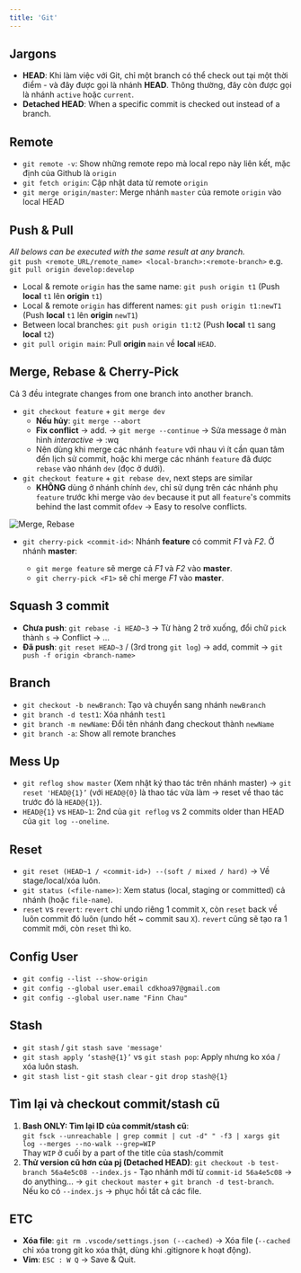 ```yaml
---
title: 'Git'
---
```


## Jargons

- **HEAD**: Khi làm việc với Git, chỉ một branch có thể check out tại một thời điểm - và đây được gọi là nhánh **HEAD**. Thông thường, đây còn được gọi là nhánh `active` hoặc `current`.
- **Detached HEAD**: When a specific commit is checked out instead of a branch.

## Remote

- `git remote -v`: Show những remote repo mà local repo này liên kết, mặc định của Github là `origin`
- `git fetch origin`: Cập nhật data từ remote `origin`
- `git merge origin/master`: Merge nhánh `master` của remote `origin` vào local HEAD

## Push & Pull

_All belows can be executed with the same result at any branch._  
`git push <remote_URL/remote_name> <local-branch>:<remote-branch>` e.g. `git pull origin develop:develop`

- Local & remote `origin` has the same name: `git push origin t1` (Push **local** `t1` lên **origin** `t1`)
- Local & remote `origin` has different names: `git push origin t1:newT1` (Push **local** `t1` lên **origin** `newT1`)
- Between local branches: `git push origin t1:t2` (Push **local** `t1` sang **local** `t2`)
- `git pull origin main`: Pull **origin** `main` về **local** `HEAD`.

## Merge, Rebase & Cherry-Pick

Cả 3 đều integrate changes from one branch into another branch.

- `git checkout feature` + `git merge dev`
  - **Nếu hủy**: `git merge --abort`
  - **Fix conflict** &rarr; add. &rarr; `git merge --continue` &rarr; Sửa message ở màn hình _interactive_ &rarr; :wq
  - Nên dùng khi merge các nhánh `feature` với nhau vì ít cần quan tâm đến lịch sử commit, hoặc khi merge các nhánh `feature` đã được `rebase` vào nhánh `dev` (đọc ở dưới).
- `git checkout feature` + `git rebase dev`, next steps are similar
  - **KHÔNG** dùng ở nhánh chính `dev`, chỉ sử dụng trên các nhánh phụ `feature` trước khi merge vào `dev` because it put all `feature`'s commits behind the last commit of`dev` -> Easy to resolve conflicts.

![Merge, Rebase](https://i.imgur.com/9A4MKGu.png)

- `git cherry-pick <commit-id>`: Nhánh **feature** có commit _F1_ và _F2_. Ở nhánh **master**:

  - `git merge feature` sẽ merge cả _F1_ và _F2_ vào **master**.
  - `git cherry-pick <F1>` sẽ chỉ merge _F1_ vào **master**.

## Squash 3 commit

- **Chưa push**: `git rebase -i HEAD~3` &rarr; Từ hàng 2 trở xuống, đổi chữ `pick` thành `s` &rarr; Conflict &rarr; ...
- **Đã push**: `git reset HEAD~3` / (3rd trong `git log`) &rarr; add, commit &rarr; `git push -f origin <branch-name>`

## Branch

- `git checkout -b newBranch`: Tạo và chuyển sang nhánh `newBranch`
- `git branch -d test1`: Xóa nhánh `test1`
- `git branch -m newName`: Đổi tên nhánh đang checkout thành `newName`
- `git branch -a`: Show all remote branches

## Mess Up

- `git reflog show master` (Xem nhật ký thao tác trên nhánh master) → `git reset 'HEAD@{1}’` (với `HEAD@{0}` là thao tác vừa làm → reset về thao tác trước đó là `HEAD@{1}`).
- `HEAD@{1}` vs `HEAD~1`: 2nd của `git reflog` vs 2 commits older than HEAD của `git log --oneline`.

## Reset

- `git reset (HEAD~1 / <commit-id>) --(soft / mixed / hard)` &rarr; Về stage/local/xóa luôn.
- `git status (<file-name>)`: Xem status (local, staging or committed) cả nhánh (hoặc `file-name`).
- `reset` vs `revert`: `revert` chỉ undo riêng 1 commit `X`, còn `reset` back về luôn commit đó luôn (undo hết ~ commit sau `X`). `revert` cũng sẽ tạo ra 1 commit mới, còn `reset` thì ko.

## Config User

- `git config --list --show-origin`
- `git config --global user.email cdkhoa97@gmail.com`
- `git config --global user.name "Finn Chau"`

## Stash

- `git stash` / `git stash save 'message'`
- `git stash apply ‘stash@{1}’` vs `git stash pop`: Apply nhưng ko xóa / xóa luôn stash.
- `git stash list` - `git stash clear` - `git drop stash@{1}`

## Tìm lại và checkout commit/stash cũ

1. **Bash ONLY: Tìm lại ID của commit/stash cũ**:  
   `git fsck --unreachable | grep commit | cut -d" " -f3 | xargs git log --merges --no-walk --grep=WIP`  
   Thay `WIP` ở cuối by a part of the title của stash/commit
2. **Thử version cũ hơn của pj (Detached HEAD)**: `git checkout -b test-branch 56a4e5c08 --index.js` - Tạo nhánh mới từ `commit-id 56a4e5c08` &rarr; do anything... &rarr; `git checkout master` + `git branch -d test-branch`.  
   Nếu ko có `--index.js` &rarr; phục hồi tất cả các file.

## ETC

- **Xóa file**: `git rm .vscode/settings.json (--cached)` &rarr; Xóa file (`--cached` chỉ xóa trong git ko xóa thật, dùng khi .gitignore k hoạt động).
- **Vim**: `ESC : W Q` &rarr; Save & Quit.
